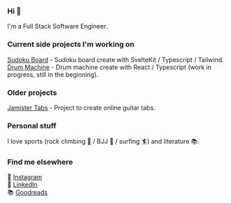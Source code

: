 ### Hi 👋

I'm a Full Stack Software Engineer.

### Current side projects I'm working on

[Sudoku Board](https://github.com/betofigueiredo/sudoku) - Sudoku board create with SvelteKit / Typescript / Tailwind.<br />
[Drum Machine](https://github.com/betofigueiredo/drums-synthesizer) - Drum machine create with React / Typescript (work in progress, still in the beginning).<br />

### Older projects

[Jamister Tabs](https://github.com/Jamister/Tabs) - Project to create online guitar tabs.<br />

### Personal stuff

I love sports (rock climbing 🧗 / BJJ 🥋 / surfing 🏄) and literature 📚.

### Find me elsewhere

📸 [Instagram](https://www.instagram.com/_betofigueiredo/)<br />
💼 [LinkedIn](https://www.linkedin.com/in/betof/)<br />
📚 [Goodreads](https://www.goodreads.com/betofigueiredo)
